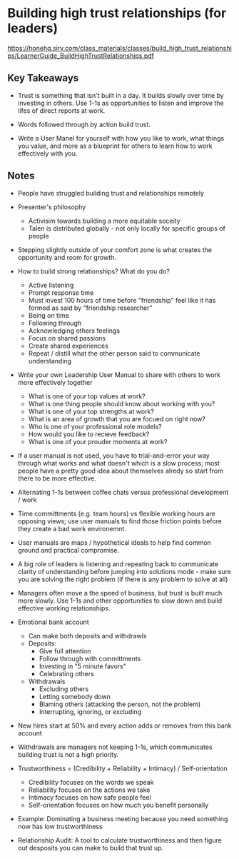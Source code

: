 # Building high trust relationships (for leaders)

<https://honehq.sirv.com/class_materials/classes/build_high_trust_relationships/LearnerGuide_BuildHighTrustRelationships.pdf>

## Key Takeaways

* Trust is something that isn't built in a day. It builds slowly over time by investing in others. Use 1-1s as opportunities to listen and improve the lifes of direct reports at work.

* Words followed through by action build trust.

* Write a User Manel for yourself with how you like to work, what things you value, and more as a blueprint for others to learn how to work effectively with you.

## Notes

* People have struggled building trust and relationships remotely
* Presenter's philosophy
  * Activisim towards building a more equitable soceity
  * Talen is distributed globally - not only locally for specific groups of people
* Stepping slightly outside of your comfort zone is what creates the opportunity and room for growth.

* How to build strong relationships? What do you do?
  * Active listening
  * Prompt response time
  * Must invest 100 hours of time before "friendship" feel like it has formed as said by "friendship researcher"
  * Being on time
  * Following through
  * Acknowledging others feelings
  * Focus on shared passions
  * Create shared experiences
  * Repeat / distill what the other person said to communicate understanding

* Write your own Leadership User Manual to share with others to work more effectively together
  * What is one of your top values at work?
  * What is one thing people should know about working with you?
  * What is one of your top strengths at work?
  * What is an area of growth that you are focued on right now?
  * Who is one of your professional role models?
  * How would you like to recieve feedback?
  * What is one of your prouder moments at work?
* If a user manual is not used, you have to trial-and-error your way through what works and what doesn't which is a slow process; most people have a pretty good idea about themselves alredy so start from there to be more effective.
* Alternating 1-1s between coffee chats versus professional development / work
* Time committments (e.g. team hours) vs flexible working hours are opposing views; use user manuals to find those friction points before they create a bad work environemnt.
* User manuals are maps / hypothetical ideals to help find common ground and practical compromise.

* A big role of leaders is listening and repeating back to communicate clarity of understanding before jumping into solutions mode - make sure you are solving the right problem (if there is any problem to solve at all)

* Managers often move a the speed of business, but trust is built much more slowly. Use 1-1s and other opportunities to slow down and build effective working relationships.

* Emotional bank account
  * Can make both deposits and withdrawls
  * Deposits:
    * Give full attention
    * Follow through with committments
    * Investing in "5 minute favors"
    * Celebrating others
  * Withdrawals
    * Excluding others
    * Letting somebody down
    * Blaming others (attacking the person, not the problem)
    * Interrupting, ignoring, or excluding
* New hires start at 50% and every action adds or removes from this bank account
* Withdrawals are managers not keeping 1-1s, which communicates building trust is not a high priority.

* Trustworthiness = (Credibility + Reliability + Intimacy) / Self-orientation
  * Credibility focuses on the words we speak
  * Reliability focuses on the actions we take
  * Intimacy focuses on how safe people feel
  * Self-orientation focuses on how much you benefit personally
* Example: Dominating a business meeting because you need something now has low trustworthiness

* Relationship Audit: A tool to calculate trustworthiness and then figure out desposits you can make to build that trust up.
